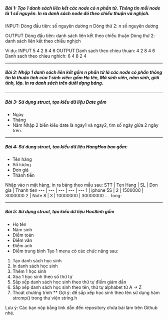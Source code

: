 ##### Bài 1: Tạo 1 danh sách liên kết các node có n phần tử. Thông tin mỗi node là 1 số nguyên. In ra danh sách node đó theo chiều thuận và nghịch.
INPUT:
Dòng đầu tiên: số nguyên dương n
Dòng thứ 2: n số nguyên dương

OUTPUT
Dòng đầu tiên: danh sách liên kết theo chiều thuận
Dòng thứ 2: danh sách liên kết theo chiều nghịch

Ví dụ:
INPUT
5
4 2 8 4 6
OUTPUT
Danh sach theo chieu thuan: 
4 2 8 4 6
Danh sach theo chieu nghich: 
6 4 8 2 4 

---

##### Bài 2: Nhập 1 danh sách liên kết gồm n phần tử là các node có phần thông tin là thuộc tính của 1 sinh viên: gồm Họ tên, Mã sinh viên, năm sinh, giới tính, lớp. In ra danh sách trên dưới dạng bảng.

---

##### Bài 3: Sử dụng struct, tạo kiểu dữ liệu Date gồm
- Ngày
- Tháng
- Năm
Nhập 2 biến kiểu date là ngay1 và ngay2, tìm số ngày giữa 2 ngày trên.

---

##### Bài 4: Sử dụng struct, tạo kiểu dữ liệu HangHoa bao gồm:
- Tên hàng
- Số lượng
- Đơn giá
- Thành tiền

Nhập vào n mặt hàng, in ra bảng theo mẫu sau:
STT  | Ten Hang | SL | Don gia | Thanh tien
--- | --- | --- | --- | ---
1 | iphone 5S | 2 | 1500000 | 3000000
2 | Note 8 | 3 | 10000000 | 30000000
...
Tong: 

---

##### Bài 5: Sử dụng struct, tạo kiểu dữ liệu HocSinh gồm
- Họ tên
- Năm sinh
- Điểm toán
- Điểm văn
- Điểm anh
- Điểm trung bình
Tạo 1 menu có các chức năng sau:
1. Tạo danh sách học sinh
2. In danh sách học sinh
3. Thêm 1 học sinh
4. Xóa 1 học sinh theo số thứ tự
5. Sắp xếp danh sách học sinh theo thứ tự điểm giảm dần
6. Sắp xếp danh sách học sinh theo tên, thứ tự alphabet từ A -> Z
0. Thoát chương trình
** Gợi ý: để sắp xếp học sinh theo tên sử dụng hàm strcmp() trong thư viện string.h

Lưu ý: Các bạn nộp bằng link dẫn đến repository chứa bài làm trên Github nhé.